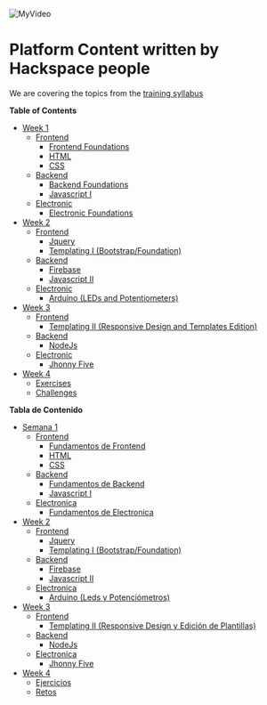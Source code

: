 
![MyVideo](https://www.youtube.com/watch?v=irkxCJSOvso)

Platform Content written by Hackspace people
=======
We are covering the topics from the [training syllabus][1]

**Table of Contents**

- [Week 1][2]
  - [Frontend][3]
    - [Frontend Foundations][4]
    - [HTML][5]
    - [CSS][6]
  - [Backend][2]
    - [Backend Foundations][2]
    - [Javascript I][2]
  - [Electronic][2]
    - [Electronic Foundations][7]
- [Week 2][2]
  - [Frontend][2]
    - [Jquery][2]
    - [Templating I (Bootstrap/Foundation)][2]
  - [Backend][2]
    - [Firebase][2]
    - [Javascript II][2]
  - [Electronic][2]
    - [Arduino (LEDs and Potentiometers)][2]
- [Week 3][2]
  - [Frontend][2]
    - [Templating II (Responsive Design and Templates Edition)][2]
  - [Backend][2]
    - [NodeJs][2]
  - [Electronic][2]
    - [Jhonny Five][2]
- [Week 4][2]
  - [Exercises][2]
  - [Challenges][2]

**Tabla de Contenido**

- [Semana 1][2]
  - [Frontend][3]
    - [Fundamentos de Frontend][4]
    - [HTML][5]
    - [CSS][6]
  - [Backend][2]
    - [Fundamentos de Backend][2]
    - [Javascript I][2]
  - [Electronica][2]
    - [Fundamentos de Electronica][2]
- [Week 2][2]
  - [Frontend][2]
    - [Jquery][2]
    - [Templating I (Bootstrap/Foundation)][2]
  - [Backend][2]
    - [Firebase][2]
    - [Javascript II][2]
  - [Electronica][2]
    - [Arduino (Leds y Potenciómetros)][2]
- [Week 3][2]
  - [Frontend][2]
    - [Templating II (Responsive Design y Edición de Plantillas)][2]
  - [Backend][2]
    - [NodeJs][2]
  - [Electronica][2]
    - [Jhonny Five][2]
- [Week 4][2]
  - [Ejercicios][2]
  - [Retos][2]


[1]: https://docs.google.com/document/d/1gFEvio8AcgqqdqR9DSbjWPzKLNjBsOTTCUm1EyRRVKQ/edit#heading=h.8aublb9s5fqw
[2]: https://github.com/nmerinos/Content/tree/master/Semana1
[3]: https://github.com/nmerinos/Content/tree/master/Semana1/Frontend
[4]: https://github.com/nmerinos/Content/blob/master/Semana1/Frontend/fundamentosfrontend.md
[5]: https://github.com/nmerinos/Content/blob/master/Semana1/Frontend/html.md
[6]: https://github.com/nmerinos/Content/blob/master/Semana1/Frontend/CSS.md
[7]: https://github.com/nmerinos/Content/blob/master/Semana1/Electronica/Introduccion.md

